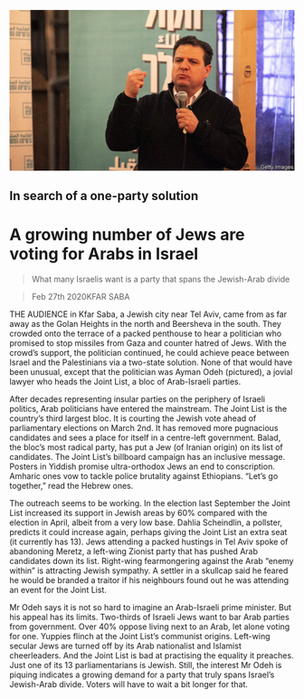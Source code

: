 ![](./images/20200229_MAP006_1.jpg)

## In search of a one-party solution

# A growing number of Jews are voting for Arabs in Israel

> What many Israelis want is a party that spans the Jewish-Arab divide

> Feb 27th 2020KFAR SABA

THE AUDIENCE in Kfar Saba, a Jewish city near Tel Aviv, came from as far away as the Golan Heights in the north and Beersheva in the south. They crowded onto the terrace of a packed penthouse to hear a politician who promised to stop missiles from Gaza and counter hatred of Jews. With the crowd’s support, the politician continued, he could achieve peace between Israel and the Palestinians via a two-state solution. None of that would have been unusual, except that the politician was Ayman Odeh (pictured), a jovial lawyer who heads the Joint List, a bloc of Arab-Israeli parties.

After decades representing insular parties on the periphery of Israeli politics, Arab politicians have entered the mainstream. The Joint List is the country’s third largest bloc. It is courting the Jewish vote ahead of parliamentary elections on March 2nd. It has removed more pugnacious candidates and sees a place for itself in a centre-left government. Balad, the bloc’s most radical party, has put a Jew (of Iranian origin) on its list of candidates. The Joint List’s billboard campaign has an inclusive message. Posters in Yiddish promise ultra-orthodox Jews an end to conscription. Amharic ones vow to tackle police brutality against Ethiopians. “Let’s go together,” read the Hebrew ones.

The outreach seems to be working. In the election last September the Joint List increased its support in Jewish areas by 60% compared with the election in April, albeit from a very low base. Dahlia Scheindlin, a pollster, predicts it could increase again, perhaps giving the Joint List an extra seat (it currently has 13). Jews attending a packed hustings in Tel Aviv spoke of abandoning Meretz, a left-wing Zionist party that has pushed Arab candidates down its list. Right-wing fearmongering against the Arab “enemy within” is attracting Jewish sympathy. A settler in a skullcap said he feared he would be branded a traitor if his neighbours found out he was attending an event for the Joint List.

Mr Odeh says it is not so hard to imagine an Arab-Israeli prime minister. But his appeal has its limits. Two-thirds of Israeli Jews want to bar Arab parties from government. Over 40% oppose living next to an Arab, let alone voting for one. Yuppies flinch at the Joint List’s communist origins. Left-wing secular Jews are turned off by its Arab nationalist and Islamist cheerleaders. And the Joint List is bad at practising the equality it preaches. Just one of its 13 parliamentarians is Jewish. Still, the interest Mr Odeh is piquing indicates a growing demand for a party that truly spans Israel’s Jewish-Arab divide. Voters will have to wait a bit longer for that.